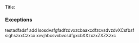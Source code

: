 Title:

### Exceptions

testadfadsf
add
lsosdvsfgfadfzdvxzcbaaxcdfzcvsdvzdvXCsfbsf
sighszxxCzxcx xvvjhbcsvxbvcsdfgxcbXXzxzxZXZXzxc